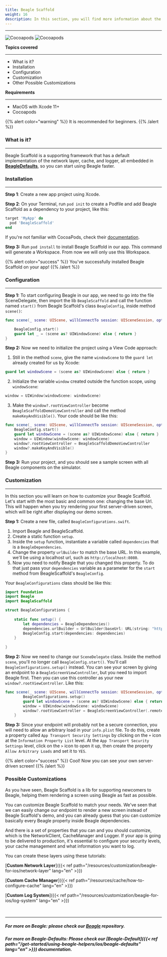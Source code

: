 ```yaml
---
title: Beagle Scaffold
weight: 16
description: In this section, you will find more information about the **Beagle Scaffold** library that will help you start a project using Beagle in iOS. 
---
```


---

![Cocoapods](https://img.shields.io/cocoapods/v/BeagleScaffold?label=Beagle-Scaffold)
![Cocoapods](https://img.shields.io/cocoapods/v/Beagle?label=Beagle)

**Topics covered**
<hr>

* What is it?
* Installation
* Configuration
* Customization
* Other Possible Customizations

**Requirements**
<hr>

* MacOS with Xcode 11+
* Cocoapods

{{% alert color="warning" %}}
It is recommended for beginners.
{{% /alert %}}

### What is it?
<hr>

Beagle Scaffold is a supporting framework that has a default implementation of the network layer, cache, and logger, all embedded in [**BeagleDefaults**](https://docs.usebeagle.io/get-started/using-beagle-helpers/ios/beagle-defaults), so you can start using Beagle faster.

### Installation
<hr>

**Step 1**: Create a new app project using Xcode.

**Step 2**: On your Terminal, run `pod init` to create a Podfile and add Beagle Scaffold as a dependency to your project, like this:

```ruby
target 'MyApp' do
  pod 'BeagleScaffold'
end
```

If you're not familiar with CocoaPods, check their [documentation](https://guides.cocoapods.org/).

**Step 3:** Run `pod install` to install Beagle Scaffold in our app. This command will generate a Workspace. From now we will only use this Workspace.

{{% alert color="success" %}}
You've successfully installed Beagle Scaffold on your app! 
{{% /alert %}}

### Configuration
<hr>

**Step 1:** To start configuring Beagle in our app, we need to go into the file SceneDelegate, then import the lib `BeagleScaffold` and call the function named `start()` from Beagle Scaffold's class `BeagleConfig`, inside method `scene()`:

```swift
func scene(_ scene: UIScene, willConnectTo session: UISceneSession, options connectionOptions: UIScene.ConnectionOptions) {

    BeagleConfig.start()
    guard let _ = (scene as? UIWindowScene) else { return }
}
```

**Step 2:** Now we need to initialize the project using a View Code approach:

1. Still in the method `scene`, give the name `windowScene` to the `guard let` already created for us by Xcode:

```swift
guard let windowScene = (scene as? UIWindowScene) else { return }
```

2. Initialize the variable `window` created outside the function scope, using `windowScene`:

```swift
window = UIWindow(windowScene: windowScene)
```

3. Make the `window?.rootViewController` become `BeagleScaffoldDemoViewController` and call the method `makeKeyAndVisible()`. Your code should be like this:

```swift
func scene(_ scene: UIScene, willConnectTo session: UISceneSession, options connectionOptions: UIScene.ConnectionOptions) {
    BeagleConfig.start()
    guard let windowScene = (scene as? UIWindowScene) else { return }
    window = UIWindow(windowScene: windowScene)
    window?.rootViewController = BeagleScaffoldDemoViewController
    window?.makeKeyAndVisible()
}
```

**Step 3:** Run your project, and you should see a sample screen with all Beagle components on the simulator.

### Customization
<hr>

In this section you will learn on how to customize your Beagle Scaffold. Let's start with the most basic and common one: changing the base Url. This will happen when you try rendering your first server-driven screen, which will be right after displaying our demo screen.

**Step 1:** Create a new file, called `BeagleConfigurations.swift`. 

1. Import Beagle and BeagleScaffold.
2. Create a static function `setup`.
3. Inside the `setup` function, instantiate a variable called `dependencies` that is a `BeagleDependencies`.
4. Change the property `urlBuilder` to match the base URL. In this example, we'll be using a localhost url, such as `http://localhost:8080`.
5. Now you need to notify Beagle that you changed this property. To do that just pass your `dependencies` variable as a parameter for the `start` method from BeagleScaffold's `BeagleConfig`.

Your `BeagleConfigurations` class should be like this:

```swift
import Foundation
import Beagle
import BeagleScaffold

struct BeagleConfigurations {
    
    static func setup() {
        let dependencies = BeagleDependencies()
        dependencies.urlBuilder = UrlBuilder(baseUrl: URL(string: "http://localhost:8080"))
        BeagleConfig.start(dependencies: dependencies)
    }
    
}
```
**Step 2:** Now we need to change our `SceneDelegate` class. Inside the method `scene`, you'll no longer call `BeagleConfig.start()`. You'll call `BeagleConfigurations.setup()` instead. You can see your screen by giving an endpoint to a `BeagleScreenViewController`, but you need to import Beagle first. Then you can use this controller as your new `window?.rootViewController`. Like this:

```swift
func scene(_ scene: UIScene, willConnectTo session: UISceneSession, options connectionOptions: UIScene.ConnectionOptions) {
        BeagleConfigurations.setup()
        guard let windowScene = (scene as? UIWindowScene) else { return }
        window = UIWindow(windowScene: windowScene)
        window?.rootViewController = BeagleScreenViewController(.remote(.init(url: "/yourEndpoint")))
    }
```

**Step 3:** Since your endpoint will probably not be a secure connection, you will need to allow an arbitrary load in your `info.plist` file. To do this, create a property called `App Transport Security Settings` by clicking on the `+` icon at the `Information Property List` level. At the `App Transport Security Settings` level, click on the `>` icon to open it up, then create the property `Allow Arbitrary Loads` and set it to `YES`.

{{% alert color="success" %}}
Cool! Now you can see your own server-driven screen! 
{{% /alert %}}

### Possible Customizations

As you have seen, Beagle Scaffold is a lib for supporting newcomers to Beagle, helping them rendering a screen using Beagle as fast as possible.

You can customize Beagle Scaffold to match your needs. We've seen that we can easily change our endpoint to render a new screen instead of Beagle Scaffold's demo, and you can already guess that you can customize basically every Beagle property inside Beagle dependencies. 

And there is a set of properties that you can and you should customize, which is the NetworkClient, CacheManager and Logger. If your app is going to be delivered to production, it's essential to configure your security levels, your cache management and what information you want to log.

You can create these layers using these tutorials:

[**Custom Network Layer**]({{< ref path="/resources/customization/beagle-for-ios/network-layer" lang="en" >}})
<br>

[**Custom Cache Manager**]({{< ref path="/resources/cache/how-to-configure-cache" lang="en" >}})
<br>

[**Custom Log System**]({{< ref path="/resources/customization/beagle-for-ios/log-system" lang="en" >}})

<br>
<hr>

##### For more on Beagle: please check our [Beagle](https://github.com/ZupIT/beagle) repository.
##### For more on Beagle-Defaults: Please check our [Beagle-Default]({{< ref path="/get-started/using-beagle-helpers/ios/beagle-defaults" lang="en" >}}) documentation.
